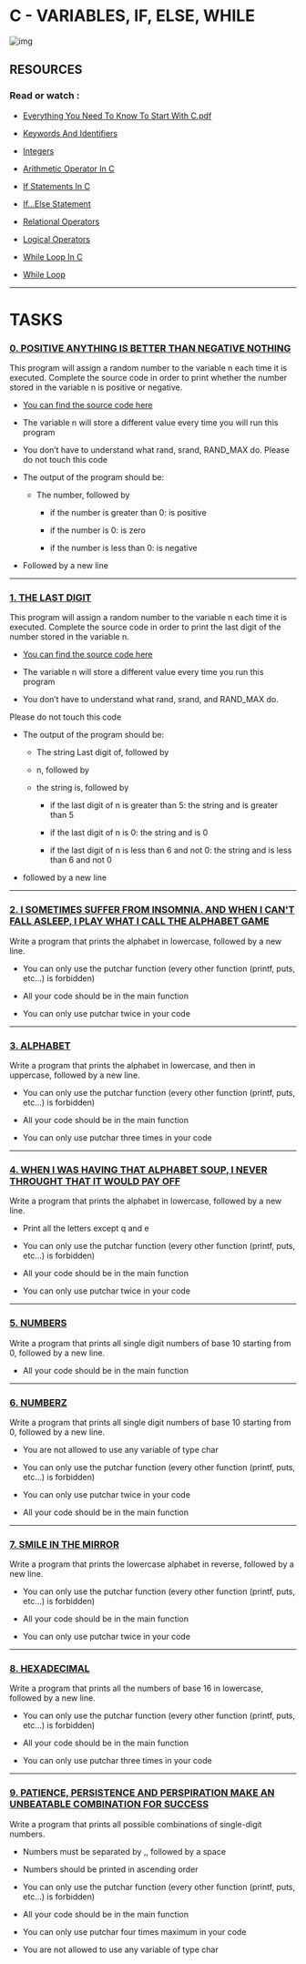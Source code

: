 # C - VARIABLES, IF, ELSE, WHILE

![img](https://www.mrvermainstitute.com/wp-content/uploads/2022/04/C-progamming.jpg)

## RESOURCES

### Read or watch :

- [Everything You Need To Know To Start With C.pdf](https://intranet.hbtn.io/rltoken/eQnlX5zRiOACgE8lhB8RIA)

- [Keywords And Identifiers](https://intranet.hbtn.io/rltoken/CJPUuNKHthtvZgImtEVvXA)

- [Integers](https://intranet.hbtn.io/rltoken/L62RbK4buoJpukZpGiYo4w)

- [Arithmetic Operator In C](https://intranet.hbtn.io/rltoken/WYLsq9-VLs8EkYxZepIdcg)

- [If Statements In C](https://intranet.hbtn.io/rltoken/yuTsh0MB6AzC2L43xX9mJQ)

- [If...Else Statement](https://intranet.hbtn.io/rltoken/4V25mIXrXwCPCw5N6l9h8A)

- [Relational Operators](https://intranet.hbtn.io/rltoken/MVF9PuY_IAVw5fh79b6lww)

- [Logical Operators](https://intranet.hbtn.io/rltoken/cXHabNX4LDOIukdeaRqlfQ)

- [While Loop In C](https://intranet.hbtn.io/rltoken/FxPxfoKS2AVjvrSGQQKY0g)

- [While Loop](https://intranet.hbtn.io/rltoken/zqJKmSFQD8nlNSDnGcU7AQ)

--------------------------

# TASKS


### [0. POSITIVE ANYTHING IS BETTER THAN NEGATIVE NOTHING](https://github.com/MathieuMorel62/holbertonschool-low_level_programming/blob/master/variables_if_else_while/0-positive_or_negative.c)

This program will assign a random number to the variable n each time it is executed. Complete the source code in order to print whether the number stored in the variable n is positive or negative.

  - [You can find the source code here](https://intranet.hbtn.io/rltoken/c70eE2D1JbdTtyuhDsuYzQ)

  - The variable n will store a different value every time you will run this program

  - You don’t have to understand what rand, srand, RAND_MAX do. Please do not touch this code
 
  - The output of the program should be:

    - The number, followed by
          
      - if the number is greater than 0: is positive

      - if the number is 0: is zero
     
      - if the number is less than 0: is negative

  - Followed by a new line

---------------------------------

### [1. THE LAST DIGIT](https://github.com/MathieuMorel62/holbertonschool-low_level_programming/blob/master/variables_if_else_while/1-last_digit.c)

This program will assign a random number to the variable n each time it is executed. Complete the source code in order to print the last digit of the number stored in the variable n.

  - [You can find the source code here](https://intranet.hbtn.io/rltoken/tixh4GPxzFzXN1VdXQYt5A)

  - The variable n will store a different value every time you run this program

  - You don’t have to understand what rand, srand, and RAND_MAX do. 

Please do not touch this code

  - The output of the program should be:

    - The string Last digit of, followed by

    - n, followed by

    - the string is, followed by

      - if the last digit of n is greater than 5: the string and is greater than 5

      - if the last digit of n is 0: the string and is 0

      - if the last digit of n is less than 6 and not 0: the string and is less than 6 and not 0

  - followed by a new line

------------------------------

### [2. I SOMETIMES SUFFER FROM INSOMNIA. AND WHEN I CAN'T FALL ASLEEP, I PLAY WHAT I CALL THE ALPHABET GAME](https://github.com/MathieuMorel62/holbertonschool-low_level_programming/blob/master/variables_if_else_while/2-print_alphabet.c)

Write a program that prints the alphabet in lowercase, followed by a new line.

  - You can only use the putchar function (every other function (printf, puts, etc…) is forbidden)

  - All your code should be in the main function

  - You can only use putchar twice in your code

----------------------------

### [3. ALPHABET](https://github.com/MathieuMorel62/holbertonschool-low_level_programming/blob/master/variables_if_else_while/3-print_alphabets.c)

Write a program that prints the alphabet in lowercase, and then in uppercase, followed by a new line.

  - You can only use the putchar function (every other function (printf, puts, etc…) is forbidden)

  - All your code should be in the main function

  - You can only use putchar three times in your code

---------------------------

### [4. WHEN I WAS HAVING THAT ALPHABET SOUP, I NEVER THROUGHT THAT IT WOULD PAY OFF](https://github.com/MathieuMorel62/holbertonschool-low_level_programming/blob/master/variables_if_else_while/4-print_alphabt.c)

Write a program that prints the alphabet in lowercase, followed by a new line.

  - Print all the letters except q and e 

  - You can only use the putchar function (every other function (printf, puts, etc…) is forbidden)

  - All your code should be in the main function

  - You can only use putchar twice in your code

-------------------------------

### [5. NUMBERS](https://github.com/MathieuMorel62/holbertonschool-low_level_programming/blob/master/variables_if_else_while/5-print_numbers.c)

Write a program that prints all single digit numbers of base 10 starting from 0, followed by a new line.

  - All your code should be in the main function

----------------------------------

### [6. NUMBERZ](https://github.com/MathieuMorel62/holbertonschool-low_level_programming/blob/master/variables_if_else_while/6-print_numberz.c)

Write a program that prints all single digit numbers of base 10 starting from 0, followed by a new line.

  - You are not allowed to use any variable of type char

  - You can only use the putchar function (every other function (printf, puts, etc…) is forbidden)

  - You can only use putchar twice in your code

  - All your code should be in the main function

-----------------------------

### [7. SMILE IN THE MIRROR](https://github.com/MathieuMorel62/holbertonschool-low_level_programming/blob/master/variables_if_else_while/7-print_tebahpla.c)

Write a program that prints the lowercase alphabet in reverse, followed by a new line.

  - You can only use the putchar function (every other function (printf, puts, etc…) is forbidden)

  - All your code should be in the main function

  - You can only use putchar twice in your code

-------------------------------

### [8. HEXADECIMAL](https://github.com/MathieuMorel62/holbertonschool-low_level_programming/blob/master/variables_if_else_while/8-print_base16.c)

Write a program that prints all the numbers of base 16 in lowercase, followed by a new line.

  - You can only use the putchar function (every other function (printf, puts, etc…) is forbidden)

  - All your code should be in the main function

  - You can only use putchar three times in your code

--------------------------

### [9. PATIENCE, PERSISTENCE AND PERSPIRATION MAKE AN UNBEATABLE COMBINATION FOR SUCCESS](https://github.com/MathieuMorel62/holbertonschool-low_level_programming/blob/master/variables_if_else_while/9-print_comb.c)

Write a program that prints all possible combinations of single-digit numbers.

  - Numbers must be separated by ,, followed by a space

  - Numbers should be printed in ascending order

  - You can only use the putchar function (every other function (printf, puts, etc…) is forbidden)

  - All your code should be in the main function

  - You can only use putchar four times maximum in your code

  - You are not allowed to use any variable of type char


